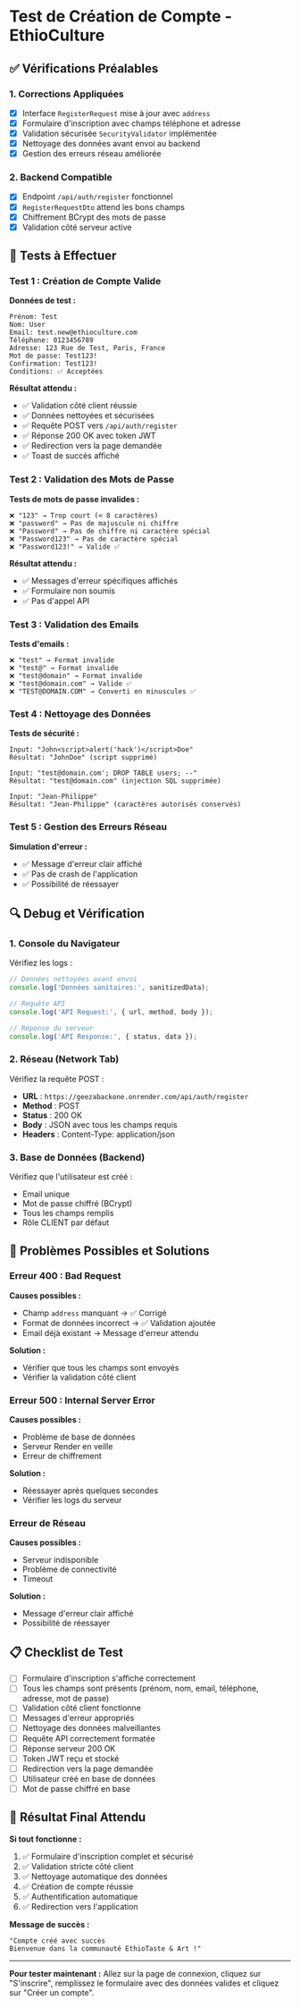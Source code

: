 # Test de Création de Compte - EthioCulture

## ✅ **Vérifications Préalables**

### **1. Corrections Appliquées**
- [x] Interface `RegisterRequest` mise à jour avec `address`
- [x] Formulaire d'inscription avec champs téléphone et adresse
- [x] Validation sécurisée `SecurityValidator` implémentée
- [x] Nettoyage des données avant envoi au backend
- [x] Gestion des erreurs réseau améliorée

### **2. Backend Compatible**
- [x] Endpoint `/api/auth/register` fonctionnel
- [x] `RegisterRequestDto` attend les bons champs
- [x] Chiffrement BCrypt des mots de passe
- [x] Validation côté serveur active

## 🧪 **Tests à Effectuer**

### **Test 1 : Création de Compte Valide**

**Données de test :**
```
Prénom: Test
Nom: User
Email: test.new@ethioculture.com
Téléphone: 0123456789
Adresse: 123 Rue de Test, Paris, France
Mot de passe: Test123!
Confirmation: Test123!
Conditions: ✅ Acceptées
```

**Résultat attendu :**
- ✅ Validation côté client réussie
- ✅ Données nettoyées et sécurisées
- ✅ Requête POST vers `/api/auth/register`
- ✅ Réponse 200 OK avec token JWT
- ✅ Redirection vers la page demandée
- ✅ Toast de succès affiché

### **Test 2 : Validation des Mots de Passe**

**Tests de mots de passe invalides :**
```
❌ "123" → Trop court (< 8 caractères)
❌ "password" → Pas de majuscule ni chiffre
❌ "Password" → Pas de chiffre ni caractère spécial
❌ "Password123" → Pas de caractère spécial
❌ "Password123!" → Valide ✅
```

**Résultat attendu :**
- ✅ Messages d'erreur spécifiques affichés
- ✅ Formulaire non soumis
- ✅ Pas d'appel API

### **Test 3 : Validation des Emails**

**Tests d'emails :**
```
❌ "test" → Format invalide
❌ "test@" → Format invalide
❌ "test@domain" → Format invalide
❌ "test@domain.com" → Valide ✅
❌ "TEST@DOMAIN.COM" → Converti en minuscules ✅
```

### **Test 4 : Nettoyage des Données**

**Tests de sécurité :**
```
Input: "John<script>alert('hack')</script>Doe"
Résultat: "JohnDoe" (script supprimé)

Input: "test@domain.com'; DROP TABLE users; --"
Résultat: "test@domain.com" (injection SQL supprimée)

Input: "Jean-Philippe"
Résultat: "Jean-Philippe" (caractères autorisés conservés)
```

### **Test 5 : Gestion des Erreurs Réseau**

**Simulation d'erreur :**
- ✅ Message d'erreur clair affiché
- ✅ Pas de crash de l'application
- ✅ Possibilité de réessayer

## 🔍 **Debug et Vérification**

### **1. Console du Navigateur**
Vérifiez les logs :
```javascript
// Données nettoyées avant envoi
console.log('Données sanitaires:', sanitizedData);

// Requête API
console.log('API Request:', { url, method, body });

// Réponse du serveur
console.log('API Response:', { status, data });
```

### **2. Réseau (Network Tab)**
Vérifiez la requête POST :
- **URL** : `https://geezabackone.onrender.com/api/auth/register`
- **Method** : POST
- **Status** : 200 OK
- **Body** : JSON avec tous les champs requis
- **Headers** : Content-Type: application/json

### **3. Base de Données (Backend)**
Vérifiez que l'utilisateur est créé :
- Email unique
- Mot de passe chiffré (BCrypt)
- Tous les champs remplis
- Rôle CLIENT par défaut

## 🚨 **Problèmes Possibles et Solutions**

### **Erreur 400 : Bad Request**
**Causes possibles :**
- Champ `address` manquant → ✅ Corrigé
- Format de données incorrect → ✅ Validation ajoutée
- Email déjà existant → Message d'erreur attendu

**Solution :**
- Vérifier que tous les champs sont envoyés
- Vérifier la validation côté client

### **Erreur 500 : Internal Server Error**
**Causes possibles :**
- Problème de base de données
- Serveur Render en veille
- Erreur de chiffrement

**Solution :**
- Réessayer après quelques secondes
- Vérifier les logs du serveur

### **Erreur de Réseau**
**Causes possibles :**
- Serveur indisponible
- Problème de connectivité
- Timeout

**Solution :**
- Message d'erreur clair affiché
- Possibilité de réessayer

## 📋 **Checklist de Test**

- [ ] Formulaire d'inscription s'affiche correctement
- [ ] Tous les champs sont présents (prénom, nom, email, téléphone, adresse, mot de passe)
- [ ] Validation côté client fonctionne
- [ ] Messages d'erreur appropriés
- [ ] Nettoyage des données malveillantes
- [ ] Requête API correctement formatée
- [ ] Réponse serveur 200 OK
- [ ] Token JWT reçu et stocké
- [ ] Redirection vers la page demandée
- [ ] Utilisateur créé en base de données
- [ ] Mot de passe chiffré en base

## 🎯 **Résultat Final Attendu**

**Si tout fonctionne :**
1. ✅ Formulaire d'inscription complet et sécurisé
2. ✅ Validation stricte côté client
3. ✅ Nettoyage automatique des données
4. ✅ Création de compte réussie
5. ✅ Authentification automatique
6. ✅ Redirection vers l'application

**Message de succès :**
```
"Compte créé avec succès
Bienvenue dans la communauté EthioTaste & Art !"
```

---

**Pour tester maintenant :** Allez sur la page de connexion, cliquez sur "S'inscrire", remplissez le formulaire avec des données valides et cliquez sur "Créer un compte".



































